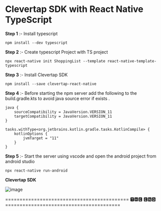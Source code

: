 #  Clevertap SDK with React Native TypeScript

**Step 1** :- Install typescript

``` npm install --dev typescript ```

**Step 2** :- Create typescript Project with TS project 

``` npx react-native init ShoppingList --template react-native-template-typescript ```

**Step 3** :- Install Clevertap SDK 

``` npm install --save clevertap-react-native ```

**Step 4** :- Before starting the npm server add the following to the build.gradle.kts to avoid java source error if exists . 

```
java {
    sourceCompatibility = JavaVersion.VERSION_11
    targetCompatibility = JavaVersion.VERSION_11
}

tasks.withType<org.jetbrains.kotlin.gradle.tasks.KotlinCompile> {
    kotlinOptions {
        jvmTarget = "11"
    }
}
```


**Step 5** :- Start the server using vscode and open the android project from android studio 

``` npx react-native run-android ```

**Clevertap SDK**

![image](https://user-images.githubusercontent.com/100521132/170477237-dee9deff-4689-4ccc-aff6-dfe019f6f242.png)

===========================================  🆃🅷🅴 🅴🅽🅳  ========================================

